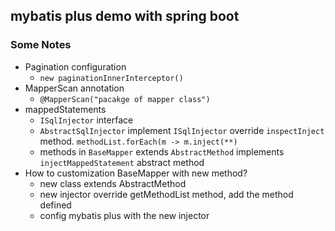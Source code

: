 ## mybatis plus demo with spring boot ##

### Some Notes ###

- Pagination configuration
    - ```new paginationInnerInterceptor()```
- MapperScan annotation 
    - ``@MapperScan("pacakge of mapper class")``
- mappedStatements
    - ``ISqlInjector`` interface
    - ``AbstractSqlInjector`` implement ``ISqlInjector`` override ``inspectInject`` method. ``methodList.forEach(m -> m.inject(**)``
    - methods in ``BaseMapper`` extends ``AbstractMethod`` implements ``injectMappedStatement`` abstract method
- How to customization BaseMapper with new method?
    - new class extends AbstractMethod
    - new injector override getMethodList method, add the method defined
    - config mybatis plus with the new injector